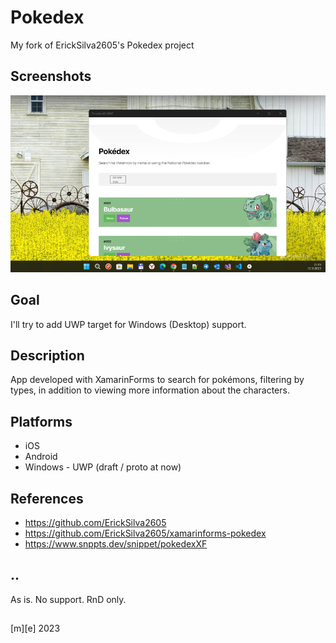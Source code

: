 # Pokedex
My fork of ErickSilva2605's Pokedex project

## Screenshots
![](Images/shot01.png)

## Goal
I'll try to add UWP target for Windows (Desktop) support. 

## Description
App developed with XamarinForms to search for pokémons, filtering by types, 
in addition to viewing more information about the characters.

## Platforms
- iOS
- Android
- Windows - UWP (draft / proto at now) 

## References
- https://github.com/ErickSilva2605
- https://github.com/ErickSilva2605/xamarinforms-pokedex
- https://www.snppts.dev/snippet/pokedexXF

## ..
As is. No support. RnD only.

##
[m][e] 2023